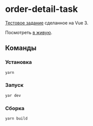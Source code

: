 # order-detail-task

[Тестовое задание](./TASK.md) сделанное на Vue 3.

Посмотреть [в живую](https://order-detail-task.netlify.app/).

## Команды

### Установка

```sh
yarn
```

### Запуск

```sh
yar dev
```

### Сборка

```sh
yarn build
```
